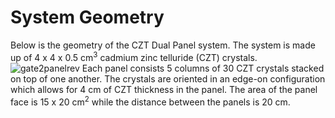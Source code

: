 # System Geometry
Below is the geometry of the CZT Dual Panel system. The system is made up of 4 x 4 x 0.5 cm<sup>3</sup> cadmium zinc telluride (CZT) crystals.
![gate2panelrev](https://github.com/gshoop/Image-Reconstruction/assets/44107373/4161e4f0-3089-403c-bbbd-1e59eac27bb5)
Each panel consists 5 columns of 30 CZT crystals stacked on top of one another. The crystals are oriented in an edge-on configuration which allows for 4 cm of CZT thickness in the panel. The area of the panel face is 15 x 20 cm<sup>2</sup> while the distance between the panels is 20 cm.
